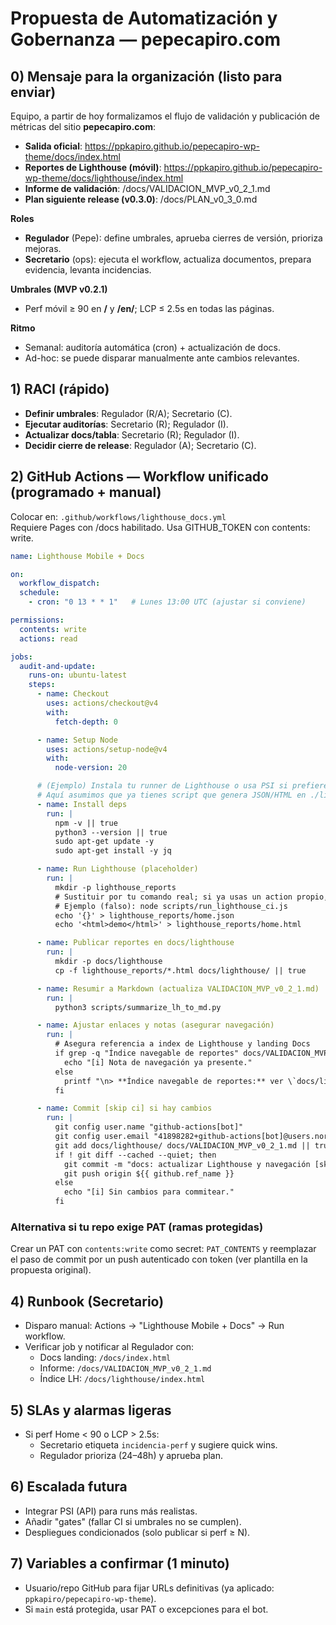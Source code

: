 # Propuesta de Automatización y Gobernanza — pepecapiro.com

## 0) Mensaje para la organización (listo para enviar)
Equipo, a partir de hoy formalizamos el flujo de validación y publicación de métricas del sitio **pepecapiro.com**:
- **Salida oficial**: https://ppkapiro.github.io/pepecapiro-wp-theme/docs/index.html
- **Reportes de Lighthouse (móvil)**: https://ppkapiro.github.io/pepecapiro-wp-theme/docs/lighthouse/index.html
- **Informe de validación**: /docs/VALIDACION_MVP_v0_2_1.md
- **Plan siguiente release (v0.3.0)**: /docs/PLAN_v0_3_0.md

**Roles**
- **Regulador** (Pepe): define umbrales, aprueba cierres de versión, prioriza mejoras.
- **Secretario** (ops): ejecuta el workflow, actualiza documentos, prepara evidencia, levanta incidencias.

**Umbrales (MVP v0.2.1)**  
- Perf móvil ≥ 90 en **/** y **/en/**; LCP ≤ 2.5s en todas las páginas.

**Ritmo**
- Semanal: auditoría automática (cron) + actualización de docs.
- Ad-hoc: se puede disparar manualmente ante cambios relevantes.

## 1) RACI (rápido)
- **Definir umbrales**: Regulador (R/A); Secretario (C).
- **Ejecutar auditorías**: Secretario (R); Regulador (I).
- **Actualizar docs/tabla**: Secretario (R); Regulador (I).
- **Decidir cierre de release**: Regulador (A); Secretario (C).

## 2) GitHub Actions — Workflow unificado (programado + manual)
Colocar en: `.github/workflows/lighthouse_docs.yml`  
Requiere Pages con /docs habilitado. Usa GITHUB_TOKEN con contents: write.

```yaml
name: Lighthouse Mobile + Docs

on:
  workflow_dispatch:
  schedule:
    - cron: "0 13 * * 1"   # Lunes 13:00 UTC (ajustar si conviene)

permissions:
  contents: write
  actions: read

jobs:
  audit-and-update:
    runs-on: ubuntu-latest
    steps:
      - name: Checkout
        uses: actions/checkout@v4
        with:
          fetch-depth: 0

      - name: Setup Node
        uses: actions/setup-node@v4
        with:
          node-version: 20

      # (Ejemplo) Instala tu runner de Lighthouse o usa PSI si prefieres API.
      # Aquí asumimos que ya tienes script que genera JSON/HTML en ./lighthouse_reports
      - name: Install deps
        run: |
          npm -v || true
          python3 --version || true
          sudo apt-get update -y
          sudo apt-get install -y jq

      - name: Run Lighthouse (placeholder)
        run: |
          mkdir -p lighthouse_reports
          # Sustituir por tu comando real; si ya usas un action propio, invócalo aquí.
          # Ejemplo (falso): node scripts/run_lighthouse_ci.js
          echo '{}' > lighthouse_reports/home.json
          echo '<html>demo</html>' > lighthouse_reports/home.html

      - name: Publicar reportes en docs/lighthouse
        run: |
          mkdir -p docs/lighthouse
          cp -f lighthouse_reports/*.html docs/lighthouse/ || true

      - name: Resumir a Markdown (actualiza VALIDACION_MVP_v0_2_1.md)
        run: |
          python3 scripts/summarize_lh_to_md.py

      - name: Ajustar enlaces y notas (asegurar navegación)
        run: |
          # Asegura referencia a index de Lighthouse y landing Docs
          if grep -q "Índice navegable de reportes" docs/VALIDACION_MVP_v0_2_1.md; then
            echo "[i] Nota de navegación ya presente."
          else
            printf "\n> **Índice navegable de reportes:** ver \`docs/lighthouse/index.html\`.\n" >> docs/VALIDACION_MVP_v0_2_1.md
          fi

      - name: Commit [skip ci] si hay cambios
        run: |
          git config user.name "github-actions[bot]"
          git config user.email "41898282+github-actions[bot]@users.noreply.github.com"
          git add docs/lighthouse/ docs/VALIDACION_MVP_v0_2_1.md || true
          if ! git diff --cached --quiet; then
            git commit -m "docs: actualizar Lighthouse y navegación [skip ci]"
            git push origin ${{ github.ref_name }}
          else
            echo "[i] Sin cambios para commitear."
          fi
```

### Alternativa si tu repo exige PAT (ramas protegidas)
Crear un PAT con `contents:write` como secret: `PAT_CONTENTS` y reemplazar el paso de commit por un push autenticado con token (ver plantilla en la propuesta original).

## 4) Runbook (Secretario)
- Disparo manual: Actions → "Lighthouse Mobile + Docs" → Run workflow.
- Verificar job y notificar al Regulador con:
  - Docs landing: `/docs/index.html`
  - Informe: `/docs/VALIDACION_MVP_v0_2_1.md`
  - Índice LH: `/docs/lighthouse/index.html`

## 5) SLAs y alarmas ligeras
- Si perf Home < 90 o LCP > 2.5s:
  - Secretario etiqueta `incidencia-perf` y sugiere quick wins.
  - Regulador prioriza (24–48h) y aprueba plan.

## 6) Escalada futura
- Integrar PSI (API) para runs más realistas.
- Añadir "gates" (fallar CI si umbrales no se cumplen).
- Despliegues condicionados (solo publicar si perf ≥ N).

## 7) Variables a confirmar (1 minuto)
- Usuario/repo GitHub para fijar URLs definitivas (ya aplicado: `ppkapiro/pepecapiro-wp-theme`).
- Si `main` está protegida, usar PAT o excepciones para el bot.
